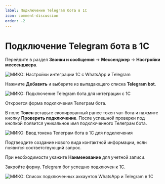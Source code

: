 ```yaml
---
label: Подключение Telegram бота в 1С
icon: comment-discussion
order: -2
---
```

# Подключение Telegram бота в 1С

Перейдите в раздел **Звонки и сообщения** -> **Мессенджер** -> **Настройки мессенджера**.

<img class="miko-shadow img-zoomable"  
src="/assets/root-guides/connecting_messengers/сonnecting_telegram_bot/сonnecting_telegram_bot_1.png"
data-original="/assets/root-guides/connecting_messengers/сonnecting_telegram_bot/сonnecting_telegram_bot_1.png"
srcset="/assets/root-guides/connecting_messengers/сonnecting_telegram_bot/сonnecting_telegram_bot_1.png 1x, /assets/root-guides/connecting_messengers/сonnecting_telegram_bot/сonnecting_telegram_bot_1.png 2x"
alt="МИКО: Настройки интеграции 1С с WhatsApp и Telegram"
/>

Нажмите **Добавить** и выберите из выпадающего списка **Telegram bot**.

<img class="miko-shadow img-zoomable"  
src="/assets/root-guides/connecting_messengers/сonnecting_telegram_bot/сonnecting_telegram_bot_2.png"
data-original="/assets/root-guides/connecting_messengers/сonnecting_telegram_bot/сonnecting_telegram_bot_2.png"
srcset="/assets/root-guides/connecting_messengers/сonnecting_telegram_bot/сonnecting_telegram_bot_2.png 1x, /assets/root-guides/connecting_messengers/сonnecting_telegram_bot/сonnecting_telegram_bot_2.png 2x"
alt="МИКО: Подключение Telegram бота для интеграции с 1С"
/>

Откроется форма подключения Телеграм бота.

В поле **Токен** вставьте скопированный ранее токен чат-бота и нажмите кнопку **Проверить подключение**. После успешной проверки под кнопкой появится уникальное имя подключенного Телеграм бота.

<img class="miko-shadow img-zoomable"  
src="/assets/root-guides/connecting_messengers/сonnecting_telegram_bot/сonnecting_telegram_bot_3.png"
data-original="/assets/root-guides/connecting_messengers/сonnecting_telegram_bot/сonnecting_telegram_bot_3.png"
srcset="/assets/root-guides/connecting_messengers/сonnecting_telegram_bot/сonnecting_telegram_bot_3.png 1x, /assets/root-guides/connecting_messengers/сonnecting_telegram_bot/сonnecting_telegram_bot_3.png 2x"
alt="МИКО: Ввод токена Телеграм бота в 1С для подключения"
/>

Подтвердите создание нового вида контактной информации, если появится соответствующий запрос.

При необходимости укажите **Наименование** для учетной записи.

Закройте форму. Telegram бот успешно подключен к 1С.

<img class="miko-shadow img-zoomable"  
src="/assets/root-guides/connecting_messengers/сonnecting_telegram_bot/сonnecting_telegram_bot_4.png"
data-original="/assets/root-guides/connecting_messengers/сonnecting_telegram_bot/сonnecting_telegram_bot_4.png"
srcset="/assets/root-guides/connecting_messengers/сonnecting_telegram_bot/сonnecting_telegram_bot_4.png 1x, /assets/root-guides/connecting_messengers/сonnecting_telegram_bot/сonnecting_telegram_bot_4.png 2x"
alt="МИКО: Список подключенных аккаунтов WhatsApp и Telegram в 1С"
/>